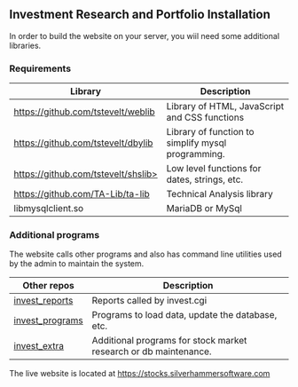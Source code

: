 
## Investment Research and Portfolio Installation

In order to build the website on your server, you wiil need some additional libraries.

### Requirements

Library            | Description
------------------ | ----------------------------------------------------------------
<https://github.com/tstevelt/weblib> | Library of HTML, JavaScript and CSS functions
<https://github.com/tstevelt/dbylib> | Library of function to simplify mysql programming.
https://github.com/tstevelt/shslib> | Low level functions for dates, strings, etc. 
<https://github.com/TA-Lib/ta-lib> | Technical Analysis library
libmysqlclient.so  | MariaDB or MySql

### Additional programs

The website calls other programs and also has command line utilities used by the admin to maintain the system.

Other repos        | Description
------------------ | ----------------------------------------------------------------
<a href='https://github.com/tstevelt/invest_programs'>invest_reports</a>     | Reports called by invest.cgi
<a href='https://github.com/tstevelt/invest_reports'>invest_programs</a>    | Programs to load data, update the database, etc.
<a href='https://github.com/tstevelt/invest_extra'>invest_extra</a>     | Additional programs for stock market research or db maintenance.

The live website is located at <https://stocks.silverhammersoftware.com>




